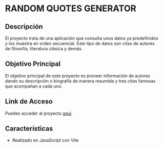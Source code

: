 # RANDOM QUOTES GENERATOR

## Descripción
El proyecto trata de una aplicación que consulta unos datos ya predefinidos y los muestra en orden secuencial. Este tipo de datos son citas de autores de filosofía, literatura clásica y demás.

## Objetivo Principal
El objetivo principal de este proyecto es proveer información de autores dando su descripción o biografía de manera resumida y tres citas famosas que acompañan a cada uno. 

## Link de Acceso
Puedes acceder al proyecto [aquí](URL_DEL_PROYECTO).

## Características
- Realizado en JavaScript con Vite
